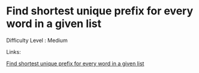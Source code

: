 # Find shortest unique prefix for every word in a given list

Difficulty Level : Medium

Links:

[Find shortest unique prefix for every word in a given list](https://www.naukri.com/code360/problems/shortest-unique-prefix_1094887?topList=love-babbar-dsa-sheet-problems&utm_source=website&utm_medium=affiliate&utm_campaign=450dsatracker)